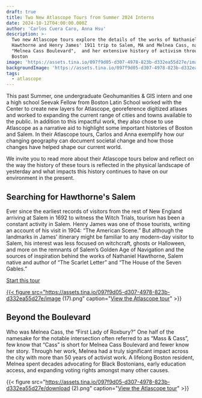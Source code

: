 ```yaml
---
draft: true
title: Two New Atlascope Tours from Summer 2024 Interns
date: 2024-10-12T04:00:00.000Z
author: 'Carlos Cuera Caro, Anna Hsu'
description: >-
  Two new Atlascope tours explore the details of the works of Nathaniel
  Hawthorne and Henry James' 1911 trip to Salem, MA and Melnea Cass, namesake of
  "Melnea Cass Boulevard",  and her extensive history of activism throughout
  Boston
image: 'https://assets.tina.io/097f9d05-d307-4978-823b-d332ea55d27e/image (16).png'
backgroundImage: 'https://assets.tina.io/097f9d05-d307-4978-823b-d332ea55d27e/image (16).png'
tags:
  - atlascope
---
```


This past Summer, one undergraduate Geohumanities & GIS intern and one a high school Seevak Fellow from Boston Latin School worked with the Center to create new layers for Atlascope, georeference digitized atlases and worked to expanding the current range of cities and towns available to the public. In addition to this impactful work, they also chose to use Atlascope as a narrative aid to highlight some important histories of Boston and Salem. In their Atlascope tours, Carlos and Anna exemplify how our changing geography can document societal change and how those changes have helped shape our current world.

We invite you to read more about their Atlascope tours below and reflect on the way the history of these tours is reflected in the physical landscape of yesterday and what impacts this history continues to have on our environment in the present.

## Searching for Hawthorne's Salem

Ever since the earliest records of visitors from the rest of New England arriving at Salem in 1692 to witness the Witch Trials, tourism has been a constant activity in Salem. Henry James was one of those tourists, writing an account of his visit in 1904: “The American Scene.” But although the landmarks in James’ itinerary might be familiar to any modern-day visitor to Salem, his interest was less focused on witchcraft, ghosts or Halloween, and more on the remnants of Salem’s Golden Age of Navigation and the sources of inspiration behind the works of Nathaniel Hawthorne, Salem native and author of “The Scarlet Letter” and “The House of the Seven Gables.”

<a href="https://www.atlascope.org/#/view:tour$tour:402228613203624000" target="_blank" class="btn btn-md btn-outline-primary">Start this tour</a>

<a href="https://www.atlascope.org/#/view:tour$tour:402228613203624000" target="_blank">

{{< figure src="https://assets.tina.io/097f9d05-d307-4978-823b-d332ea55d27e/image (17).png" caption="[View the Atlascope tour](https://www.atlascope.org/#/view:tour$tour:402228613203624000)" >}}

<a>

## Beyond the Boulevard

Who was Melnea Cass, the “First Lady of Roxbury?” One half of the namesake for the notable intersection often referred to as “Mass & Cass”, few know that “Cass” is short for Melnea Cass Boulevard and fewer know her story. Through her work, Melnea had a truly significant impact across the city with more than 50 years of activist work. A lifelong Boston resident, Melnea spent decades advocating for Black Bostonians, early education access, and expanding voting rights amongst many other causes.

{{< figure src="https://assets.tina.io/097f9d05-d307-4978-823b-d332ea55d27e/download (2).png" caption="[View the Atlascope tour](https://www.atlascope.org/#/view:tour$tour:404759382547497024)" >}}
